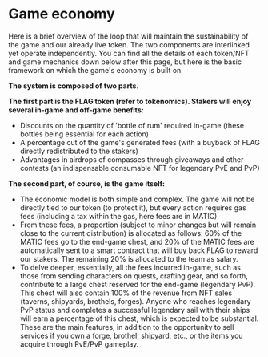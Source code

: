 # Game economy

Here is a brief overview of the loop that will maintain the sustainability of the game and our already live token. The two components are interlinked yet operate independently. You can find all the details of each token/NFT and game mechanics down below after this page, but here is the basic framework on which the game's economy is built on.



**The system is composed of two parts**.&#x20;

**The first part is the FLAG token (refer to tokenomics). Stakers will enjoy several in-game and off-game benefits:**

* Discounts on the quantity of 'bottle of rum' required in-game (these bottles being essential for each action)
* A percentage cut of the game's generated fees (with a buyback of FLAG directly redistributed to the stakers)
* Advantages in airdrops of compasses through giveaways and other contests (an indispensable consumable NFT for legendary PvE and PvP)



**The second part, of course, is the game itself:**&#x20;

* The economic model is both simple and complex. The game will not be directly tied to our token (to protect it), but every action requires gas fees (including a tax within the gas, here fees are in MATIC)
* From these fees, a proportion (subject to minor changes but will remain close to the current distribution) is allocated as follows: 60% of the MATIC fees go to the end-game chest, and 20% of the MATIC fees are automatically sent to a smart contract that will buy back FLAG to reward our stakers. The remaining 20% is allocated to the team as salary.
* To delve deeper, essentially, all the fees incurred in-game, such as those from sending characters on quests, crafting gear, and so forth, contribute to a large chest reserved for the end-game (legendary PvP). This chest will also contain 100% of the revenue from NFT sales (taverns, shipyards, brothels, forges). Anyone who reaches legendary PvP status and completes a successful legendary sail with their ships will earn a percentage of this chest, which is expected to be substantial. These are the main features, in addition to the opportunity to sell services if you own a forge, brothel, shipyard, etc., or the items you acquire through PvE/PvP gameplay.

